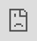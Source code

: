 ```yaml
---
title: "How Big Is A Dog's Heart?"
description: ""
date: 2023-02-12
categories: 
tags: 
thumbnail: https://tse1.mm.bing.net/th?q=How%20Big%20Is%20A%20Dog%27S%20Heart%3F&w=800&h=500&c=1&rs=1
author: "Osgood"
showToc: true
TocOpen: true
draft: false
hidemeta: false
comments: false
disableHLJS: true # to disable highlightjs
disableShare: false
disableHLJS: false
hideSummary: false
searchHidden: true
ShowReadingTime: true
ShowBreadCrumbs: true
ShowPostNavLinks: true
ShowWordCount: true
ShowRssButtonInSectionTermList: true
UseHugoToc: false
ShowShareButtons: true
---
```


<center>
	<img src="https://tse1.mm.bing.net/th?q=How%20Big%20Is%20A%20Dog%27S%20Heart%3F&w=800&h=500&c=1&rs=1" alt="How Big Is A Dog'S Heart?" width="800" height="500" style="display: block; width: 100%; height: auto">
</center>

<p>Dogs, like all animals, need to have a heart that can provide the body with enough oxygenated blood to keep it running. The size of a dog’s heart is determined by its breed and its size relative to the other organs in its body. Knowing the size of a dog’s heart is important for understanding how healthy it is and how it will respond to various medical treatments.</p>

<h2>What Does the Size of a Dog's Heart Tell Us?</h2>

<p>The size of a dog's heart is a good indicator of its overall health. A small heart can mean that a dog is not getting the oxygenated blood that it needs, which can result in a variety of health problems. On the other hand, a larger heart can mean that a dog is getting more oxygenated blood than it needs, which can lead to an increased heart rate and other health problems.</p>

<p>In addition to being an indicator of overall health, the size of a dog's heart can also give us some insight into how it will respond to medical treatments. For example, smaller dogs may require different medications than larger dogs due to their smaller size and the differences in the way their bodies process medications. Knowing the size of a dog’s heart can help us determine which medications are appropriate for it.</p>

<h2>How Is the Size of a Dog's Heart Measured?</h2>

<p>The size of a dog's heart is typically measured in grams. To measure a dog's heart size, a veterinarian will use an ultrasound to measure the length and width of the heart. This measurement is then compared to the size of the other organs in the dog's body to determine the size of its heart.</p>

<p>In addition to measuring the heart size, veterinarians may also use other tests to determine the health of a dog's heart. For example, they may use an electrocardiogram (ECG) to measure the electrical activity of the heart and look for any abnormalities. They may also use X-rays to examine the size and shape of the heart.</p>

<h2>What Should You Do If Your Dog's Heart Is Too Big or Too Small?</h2>

<p>If your dog's heart is either too big or too small, it is important to contact your veterinarian right away. Your veterinarian can run tests to determine if there is an underlying medical condition causing the problem and can provide treatment if necessary. In some cases, lifestyle changes such as a change in diet or increased exercise may be necessary to reduce the size of the heart.</p>

<h2>Frequently Asked Questions</h2>

<h3>1. What is the size of an average dog’s heart?</h3>
<p>The size of an average dog’s heart depends on the breed and size of the dog. On average, a small dog’s heart is about 50-60 grams and a large dog’s heart is about 90-100 grams.</p>

<h3>2. How can you tell if a dog’s heart is too big or too small?</h3>
<p>If a dog’s heart is too big or too small, it can be detected with an ultrasound. An ultrasound will measure the length and width of the heart and compare it to the other organs in the dog’s body.</p>

<h3>3. How can you reduce the size of a dog’s heart?</h3>
<p>If a dog’s heart is too big or too small, lifestyle changes such as a change in diet and increased exercise may be necessary to reduce the size of the heart. It is important to contact your veterinarian to determine the best course of action.</p>

<h3>4. What tests can be used to evaluate a dog’s heart?</h3>
<p>In addition to measuring the size of a dog’s heart with an ultrasound, other tests can also be used to evaluate the health of a dog’s heart. These tests can include electrocardiograms (ECGs) and X-rays.</p>

<h3>5. Is it normal for a dog’s heart to beat faster?</h3>
<p>A faster than normal heart rate can be an indication of a medical condition and should be evaluated by a veterinarian. If a dog’s heart rate is too fast, lifestyle changes such as increased exercise and a change in diet may help to reduce the heart rate.</p>

<h3>6. How does a dog’s heart size affect its health?</h3>
<p>The size of a dog’s heart can affect its health in a variety of ways. A small heart can mean that a dog is not getting the oxygenated blood that it needs, which can result in a variety of health problems. On the other hand, a larger heart can mean that a dog is getting more oxygenated blood than it needs, which can lead to an increased heart rate and other health problems.</p>

<h3>7. What are the symptoms of a heart problem in a dog?</h3>
<p>The symptoms of a heart problem in a dog can include coughing, difficulty breathing, pale gums, fainting, lethargy, and a rapid or irregular heartbeat.</p>

<h3>8. Can a dog’s heart size be affected by age?</h3>
<p>Yes, a dog’s heart size can be affected by age. As a dog gets older, its heart can become larger or smaller depending on its overall health.</p>

<h3>9. Is it possible to treat a dog’s heart condition?</h3>
<p>Yes, it is possible to treat a dog’s heart condition. Treatment options vary depending on the specific condition and can include lifestyle changes, medications, and surgery.</p>

<h3>10. What is an electrocardiogram (ECG)?</h3>
<p>An electrocardiogram (ECG) is a test that is used to measure the electrical activity of the heart. This test can be used to detect abnormalities in the heart rhythm or to measure the size of a dog’s heart.</p>

<h3>11. What is an X-ray used for?</h3>
<p>An X-ray is a test that is used to examine the size and shape of a dog’s heart. An X-ray can also be used to detect abnormalities in the heart’s structure that may indicate a heart condition.</p>

<h3>12. How often should a dog have its heart checked?</h3>
<p>It is recommended that dogs have their hearts checked at least once per year. If a dog has any signs of a heart condition, it is important to contact a veterinarian right away.</p>

<h3>13. What lifestyle changes can help improve a dog’s heart health?</h3>
<p>Making changes to a dog’s diet and increasing its exercise can help improve its heart health. These changes can help reduce the size of a dog’s heart, as well as reduce its risk of developing heart disease.</p>

<h3>14. Can a dog’s heart condition be prevented?</h3>
<p>Yes, there are steps that can be taken to help prevent a dog from developing a heart condition. These steps include providing the dog with a healthy diet and ensuring that it gets regular exercise.</p>

<h3>15. Can stress affect a dog’s heart health?</h3>
<p>Yes, stress can affect a dog’s heart health. Stress can cause an increase in the heart rate and can also lead to other medical problems such as high blood pressure.</p>

<h3>16. What is the difference between a large and small dog’s heart?</h3>
<p>The size of a large and small dog’s heart can vary greatly. On average, a small dog’s heart is about 50-60 grams and a large dog’s heart is about 90-100 grams.</p>

<h3>17. What are some common causes of a heart condition in dogs?</h3>
<p>Common causes of a heart condition in dogs can include genetic conditions, infections, and heartworm disease.</p>

<h3>18. Can a dog’s heart rate be affected by its environment?</h3>
<p>Yes, a dog’s heart rate can be affected by its environment. Being in a stressful or unfamiliar environment can cause an increase in the heart rate.</p>

<h3>19. Is it normal for a dog’s heart to skip a beat?</h3>
<p>Yes, it is normal for a dog’s heart to skip a beat occasionally. However, if this happens frequently, it could be a sign of an underlying medical condition and should be evaluated by a veterinarian.</p>

<h3>20. Is there a way to tell if a dog has a heart condition without seeing a veterinarian?</h3

<div style="position: relative; padding-bottom: 56.25%; overflow: hidden"><iframe src="https://www.youtube.com/embed/T1ZJB4D1X3E" frameborder="0" allow="accelerometer; autoplay; clipboard-write; encrypted-media; gyroscope; picture-in-picture; web-share" allowfullscreen style="position: absolute; top: 0; left: 0; width: 100%; height: 100%;"></iframe>
</div>